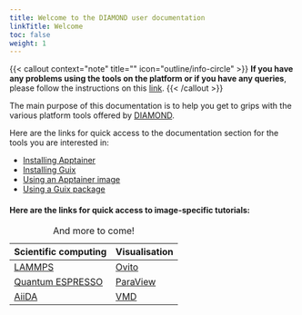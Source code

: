 ```yaml
---
title: Welcome to the DIAMOND user documentation
linkTitle: Welcome
toc: false
weight: 1
---
```


{{< callout context="note" title="" icon="outline/info-circle" >}}
**If you have any problems using the tools on the platform or if you have any queries**, please follow the instructions on this [link](/en/documentation/use/ask-help/).
{{< /callout >}}

The main purpose of this documentation is to help you get to grips with the various platform tools offered by [DIAMOND](/en/about/diamond/).

Here are the links for quick access to the documentation section for the tools you are interested in:

* [Installing Apptainer](/en/documentation/install/install-apptainer/)
* [Installing Guix](/en/documentation/install/install-guix/)
* [Using an Apptainer image](/en/documentation/use/apptainer-image/)
* [Using a Guix package](/en/documentation/use/guix-package/)

#### Here are the links for quick access to image-specific tutorials:

<table>
    <caption>
        And more to come!
    </caption>
    <thead>
        <tr>
            <th class="table-cell-left" scope="col">Scientific computing</th>
            <th scope="col">Visualisation</th>
        </tr>
    </thead>
    <tbody>
        <tr>
            <td class="table-cell-left"><a href="/en/documentation/by-container/lammps/"><i class="icon-lammps"></i>LAMMPS</a></td>
            <td><a href="/en/documentation/by-container/ovito/"><i class="icon-ovito"></i>Ovito</a></td>
        </tr>
        <tr>
            <td class="table-cell-left"><a href="/en/documentation/by-container/quantum-espresso/"><i class="icon-quantum-espresso"></i>Quantum ESPRESSO</a></td>
            <td><a href="/en/documentation/by-container/paraview/"><i class="icon-paraview"></i>ParaView</a></td>
        </tr>
        <tr>
            <td class="table-cell-left"><a href="/en/documentation/by-container/aiida/"><i class="icon-aiida"></i>AiiDA</td>
            <td><a href="/en/documentation/by-container/vmd/"><i class="icon-vmd"></i>VMD</a></td>
        </tr>
    </tbody>
</table>

